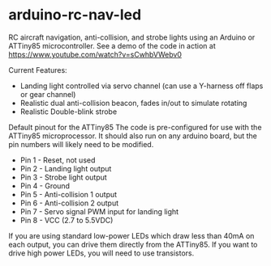arduino-rc-nav-led
==================

RC aircraft navigation, anti-collision, and strobe lights using an Arduino or ATTiny85 microcontroller. See a demo of the code in action at https://www.youtube.com/watch?v=sCwhbVWebv0

Current Features:

* Landing light controlled via servo channel (can use a Y-harness off flaps or gear channel)
* Realistic dual anti-collision beacon, fades in/out to simulate rotating
* Realistic Double-blink strobe

Default pinout for the ATTiny85
The code is pre-configured for use with the ATTiny85 microprocessor. It should also run on any arduino board, but the pin numbers will likely need to be modified.

* Pin 1 - Reset, not used
* Pin 2 - Landing light output
* Pin 3 - Strobe light output
* Pin 4 - Ground
* Pin 5 - Anti-collision 1 output
* Pin 6 - Anti-collision 2 output
* Pin 7 - Servo signal PWM input for landing light
* Pin 8 - VCC (2.7 to 5.5VDC)

If you are using standard low-power LEDs which draw less than 40mA on each output, you can drive them directly from the ATTiny85. If you want to drive high power LEDs, you will need to use transistors.
